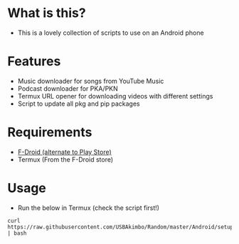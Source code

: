 # What is this?
- This is a lovely collection of scripts to use on an Android phone

# Features
- Music downloader for songs from YouTube Music
- Podcast downloader for PKA/PKN
- Termux URL opener for downloading videos with different settings
- Script to update all pkg and pip packages

# Requirements
- [F-Droid (alternate to Play Store)](https://f-droid.org/)
- Termux (From the F-Droid store)

# Usage
- Run the below in Termux (check the script first!)
```
curl https://raw.githubusercontent.com/USBAkimbo/Random/master/Android/setup.sh | bash
```
